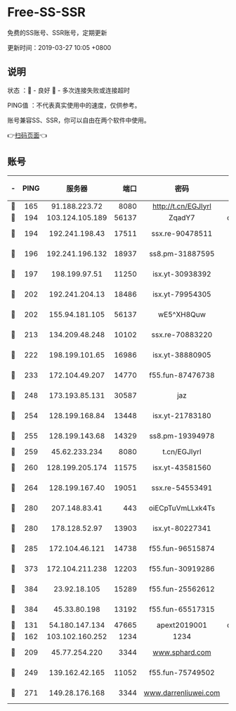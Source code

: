 # Free-SS-SSR

免费的SS账号、SSR账号，定期更新

更新时间：2019-03-27 10:05 +0800

## 说明

状态     ：🙂 - 良好 🙁 - 多次连接失败或连接超时

PING值   ：不代表真实使用中的速度，仅供参考。

账号兼容SS、SSR，你可以自由在两个软件中使用。

👉[扫码页面](https://liesauer.github.io/Free-SS-SSR/)👈

## 账号

|-|PING|服务器|端口|密码|加密方式|区域|
|:----:|:----:|:-----:|-----:|:----:|:----:|:----:|
|🙂|165|91.188.223.72|8080|http://t.cn/EGJIyrl|rc4-md5|RU|
|🙂|194|103.124.105.189|56137|ZqadY7|chacha20|US|
|🙂|194|192.241.198.43|17511|ssx.re-90478511|aes-256-cfb|US|
|🙂|196|192.241.196.132|18937|ss8.pm-31887595|aes-256-cfb|US|
|🙂|197|198.199.97.51|11250|isx.yt-30938392|aes-256-cfb|US|
|🙂|202|192.241.204.13|18486|isx.yt-79954305|aes-256-cfb|US|
|🙂|202|155.94.181.105|56137|wE5^XH8Quw|aes-256-cfb|US|
|🙂|213|134.209.48.248|10102|ssx.re-70883220|aes-256-cfb|US|
|🙂|222|198.199.101.65|16986|isx.yt-38880905|aes-256-cfb|US|
|🙂|233|172.104.49.207|14770|f55.fun-87476738|aes-256-cfb|SG|
|🙂|248|173.193.85.131|30587|jaz|aes-256-cfb|US|
|🙂|254|128.199.168.84|13448|isx.yt-21783180|aes-256-cfb|SG|
|🙂|255|128.199.143.68|14329|ss8.pm-19394978|aes-256-cfb|SG|
|🙂|259|45.62.233.234|8080|t.cn/EGJIyrl|rc4-md5|CA|
|🙂|260|128.199.205.174|11575|isx.yt-43581560|aes-256-cfb|SG|
|🙂|264|128.199.167.40|19051|ssx.re-54553491|aes-256-cfb|SG|
|🙂|280|207.148.83.41|443|oiECpTuVmLLxk4Ts|aes-256-cfb|AU|
|🙂|280|178.128.52.97|13903|isx.yt-80227341|aes-256-cfb|SG|
|🙂|285|172.104.46.121|14738|f55.fun-96515874|aes-256-cfb|SG|
|🙂|373|172.104.211.238|12203|f55.fun-30919286|aes-256-cfb|US|
|🙂|384|23.92.18.105|15289|f55.fun-25562612|aes-256-cfb|US|
|🙂|384|45.33.80.198|13192|f55.fun-65517315|aes-256-cfb|US|
|🙂|131|54.180.147.134|47665|apext2019001|chacha20|KR|
|🙂|162|103.102.160.252|1234|1234|rc4-md5|JP|
|🙂|209|45.77.254.220|3344|www.sphard.com|aes-256-cfb|SG|
|🙂|249|139.162.42.165|11052|f55.fun-75749502|aes-256-cfb|SG|
|🙂|271|149.28.176.168|3344|www.darrenliuwei.com|aes-256-cfb|AU|
